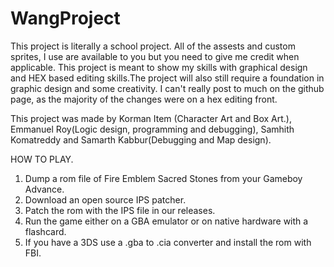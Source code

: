 # WangProject
This project is literally a school project.
All of the assests and custom sprites, I use are available to you but you need to give me credit when applicable.
This project is meant to show my skills with graphical design and HEX based editing skills.The project will also  still require a foundation in graphic design and some creativity.
I can't really post to much on the github page, as the majority of the changes were on a hex editing front.

This project was made by Korman Item (Character Art and Box Art.), Emmanuel Roy(Logic design, programming and debugging), Samhith Komatreddy and Samarth Kabbur(Debugging and Map design).


HOW TO PLAY.
1. Dump a rom file of Fire Emblem Sacred Stones from your Gameboy Advance.
2. Download an open source IPS patcher.
3. Patch the rom with the IPS file in our releases.
4. Run the game either on a GBA emulator or on native hardware with a flashcard. 
5. If you have a 3DS use a .gba to .cia converter and install the rom with FBI.

